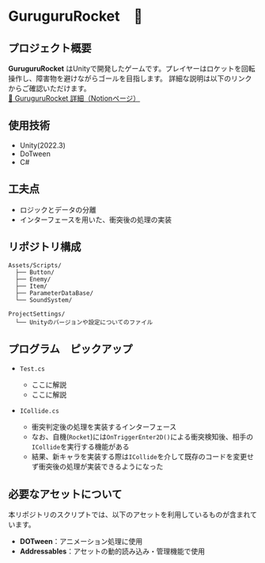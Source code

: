 # GuruguruRocket　🚀

## プロジェクト概要
**GuruguruRocket** はUnityで開発したゲームです。プレイヤーはロケットを回転操作し、障害物を避けながらゴールを目指します。
詳細な説明は以下のリンクからご確認いただけます。<br>
[🔗 GuruguruRocket 詳細（Notionページ）](https://picturesque-kayak-ac4.notion.site/195281634a1680678c77ceda4c0cddf1?pvs=4)  

## 使用技術
- Unity(2022.3)
- DoTween
- C#

## 工夫点
- ロジックとデータの分離
- インターフェースを用いた、衝突後の処理の実装

## リポジトリ構成
```
Assets/Scripts/
  ├── Button/
  ├── Enemy/
  ├── Item/
  ├── ParameterDataBase/
  └── SoundSystem/

ProjectSettings/
  └── Unityのバージョンや設定についてのファイル
```

## プログラム　ピックアップ
- `Test.cs`
  - ここに解説
  - ここに解説

- `ICollide.cs`
  - 衝突判定後の処理を実装するインターフェース
  - なお、自機(`Rocket`)には`OnTriggerEnter2D()`による衝突検知後、相手の`ICollide`を実行する機能がある
  - 結果、新キャラを実装する際は`ICollide`を介して既存のコードを変更せず衝突後の処理が実装できるようになった

## 必要なアセットについて
本リポジトリのスクリプトでは、以下のアセットを利用しているものが含まれています。
- **DOTween**：アニメーション処理に使用
- **Addressables**：アセットの動的読み込み・管理機能で使用
